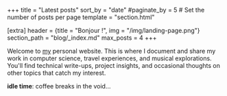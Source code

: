 +++
title = "Latest posts"
sort_by = "date"
#paginate_by = 5 # Set the number of posts per page
template = "section.html"

[extra]
header = {title = "Bonjour !", img = "/img/landing-page.png"}
section_path = "blog/_index.md"
max_posts = 4
+++

Welcome to [my](/about) personal website. This is where I document and share my work in computer science, travel experiences, and musical explorations. You'll find technical write-ups, project insights, and occasional thoughts on other topics that catch my interest.

**idle time**: coffee breaks in the void...
